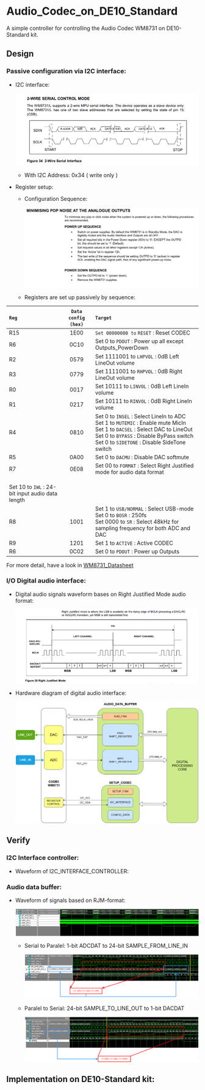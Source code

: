 # Audio_Codec_on_DE10_Standard
A simple controller for controlling the Audio Codec WM8731 on DE10-Standard kit.

## Design
### Passive configuration via I2C interface:
- I2C interface:

  ![2-Wire_Interface [by ref](ref/WolfsonWM8731.pdf)](doc/pics/2-wire_serial_interface.png)

  * With I2C Address: 0x34 ( write only )

- Register setup:
  * Configuration Sequence:
  
    ![ SETUP_SEQUENCE [by ref](ref/WolfsonWM8731.pdf)](doc/pics/PowerUD_Sequence.png)

  * Registers are set up passively by sequence:
    
| `Reg`  | `Data config (hex)` | `Target` |
| :--- | :---------------: | :----- |
| R15  | 1E00              | `Set 00000000 to` `RESET`      : Reset CODEC |
| R6   | 0C10              | Set        0 to `PDOUT`      : Power up all except Outputs_PowerDown |
| R2   | 0579              | Set  1111001 to `LHPVOL`     : 0dB Left  LineOut volume |
| R3   | 0779              | Set  1111001 to `RHPVOL`     : 0dB Right LineOut volume |
| R0   | 0017              | Set    10111 to `LINVOL`     : 0dB Left  LineIn  volume |
| R1   | 0217              | Set    10111 to `RINVOL`     : 0dB Right LineIn  volume |
| R4   | 0810              | Set        0 to `INSEL`      : Select LineIn to ADC <br> Set        1 to `MUTEMIC`    : Enable mute MicIn <br> Set        1 to `DACSEL`     : Select DAC to LineOut <br> Set        0 to `BYPASS`     : Disable ByPass switch <br> Set        0 to `SIDETONE`   : Disable SideTone switch |
| R5   | 0A00              | Set        0 to `DACMU`      : Disable DAC softmute |
| R7   | 0E08              | Set       00 to `FORMAT`     : Select Right Justified mode for audio data format 
                        <br> Set       10 to `IWL`        : 24-bit input audio data length |
| R8   | 1001              | Set        1 to `USB/NORMAL` : Select USB-mode <br> Set        0 to `BOSR`       : 250fs <br> Set     0000 to `SR`         : Select 48kHz for sampling frequency for both ADC and DAC |
| R9   | 1201              | Set        1 to `ACTIVE`     : Active CODEC |
| R6   | 0C02              | Set        0 to `PDOUT`      : Power up Outputs  |

   For more detail, have a look in [WM8731_Datasheet](ref/WolfsonWM8731.pdf)
  
### I/O Digital audio interface:
- Digital audio signals waveform bases on Right Justified Mode audio format:

  ![Right Justified Mode [by ref](ref/WolfsonWM8731.pdf)](doc/pics/RJM_audio.png)

- Hardware diagram of digital audio interface:

  ![Digital audio dataflow](doc/pics/Datapath_through_Audio_Codec_Controller.png)

## Verify
### I2C Interface controller:
- Waveform of I2C_INTERFACE_CONTROLLER:

### Audio data buffer:
- Waveform of signals based on RJM-format:

  ![Testbench waveform of RJM digital interface signals](doc/pics/Waveform_RJM_format_Total.png)

  * Serial to Paralel: 1-bit ADCDAT to 24-bit SAMPLE_FROM_LINE_IN

    ![ADC](doc/pics/Waveform_RJM_format_L_zoom_ADC_SIPO.png)

  * Paralel to Serial: 24-bit SAMPLE_TO_LINE_OUT to 1-bit DACDAT

    ![DAC](doc/pics/Waveform_RJM_format_L_zoom_DAC_PISO.png)


## Implementation on DE10-Standard kit:




